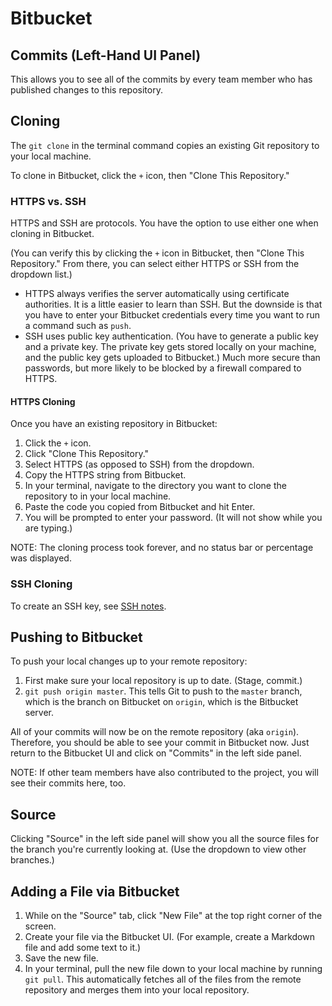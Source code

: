 # Bitbucket

## Commits (Left-Hand UI Panel)

This allows you to see all of the commits by every team member who has published changes to this repository.


## Cloning

The `git clone` in the terminal command copies an existing Git repository to your local machine.

To clone in Bitbucket, click the `+` icon, then "Clone This Repository."


### HTTPS vs. SSH

HTTPS and SSH are protocols.  You have the option to use either one when cloning in Bitbucket.

(You can verify this by clicking the `+` icon in Bitbucket, then "Clone This Repository."  From there, you can select either HTTPS or SSH from the dropdown list.)

- HTTPS always verifies the server automatically using certificate authorities.  It is a little easier to learn than SSH.  But the downside is that you have to enter your Bitbucket credentials every time you want to run a command such as `push`.
- SSH uses public key authentication.  (You have to generate a public key and a private key.  The private key gets stored locally on your machine, and the public key gets uploaded to Bitbucket.)  Much more secure than passwords, but more likely to be blocked by a firewall compared to HTTPS.


#### HTTPS Cloning

Once you have an existing repository in Bitbucket:

1. Click the `+` icon.
2. Click "Clone This Repository."
3. Select HTTPS (as opposed to SSH) from the dropdown.
4. Copy the HTTPS string from Bitbucket.
5. In your terminal, navigate to the directory you want to clone the repository to in your local machine.
6. Paste the code you copied from Bitbucket and hit Enter.
7. You will be prompted to enter your password.  (It will not show while you are typing.)

NOTE: The cloning process took forever, and no status bar or percentage was displayed.


### SSH Cloning

To create an SSH key, see [SSH notes](https://github.com/toddcf/code-snippets/blob/master/ssh/ssh.md).


## Pushing to Bitbucket

To push your local changes up to your remote repository:

1. First make sure your local repository is up to date.  (Stage, commit.)
2. `git push origin master`.  This tells Git to push to the `master` branch, which is the branch on Bitbucket on `origin`, which is the Bitbucket server.

All of your commits will now be on the remote repository (aka `origin`).  Therefore, you should be able to see your commit in Bitbucket now.  Just return to the Bitbucket UI and click on "Commits" in the left side panel.

NOTE: If other team members have also contributed to the project, you will see their commits here, too.


## Source

Clicking "Source" in the left side panel will show you all the source files for the branch you're currently looking at.  (Use the dropdown to view other branches.)


## Adding a File via Bitbucket

1. While on the "Source" tab, click "New File" at the top right corner of the screen.
2. Create your file via the Bitbucket UI.  (For example, create a Markdown file and add some text to it.)
3. Save the new file.
4. In your terminal, pull the new file down to your local machine by running `git pull`.  This automatically fetches all of the files from the remote repository and merges them into your local repository.